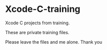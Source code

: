 # Xcode-C-training
Xcode C projects from training.

These are private training files. 

Please leave the files and me alone. Thank you

